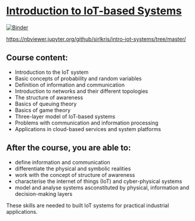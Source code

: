 # [Introduction to IoT-based Systems](https://fitech.io/en/studies/introduction-to-iot-based-systems/)

[![Binder](https://mybinder.org/badge_logo.svg)](https://mybinder.org/v2/gh/sirlkris/intro-iot-systems/master)


https://nbviewer.jupyter.org/github/sirlkris/intro-iot-systems/tree/master/

## Course content:

- Introduction to the IoT system
- Basic concepts of probability and random variables
- Definition of information and communication
- Introduction to networks and their different topologies
- The structure of awareness
- Basics of queuing theory
- Basics of game theory
- Three-layer model of IoT-based systems
- Problems with communication and information processing
- Applications in cloud-based services and system platforms

## After the course, you are able to:

- define information and communication
- differentiate the physical and symbolic realities
- work with the concept of structure of awareness
- characterise the internet of things (IoT) and cyber-physical systems
- model and analyse systems asconstituted by physical, information and decision-making layers

These skills are needed to built IoT systems for practical industrial applications.

